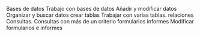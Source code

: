 Bases de datos
Trabajo con bases de datos
Añadir y modificar datos
Organizar y buscar datos
crear tablas
Trabajar con varias tablas. relaciones
Consultas. Consultas con más de un criterio
formularios
informes
Modificar formularios e informes
